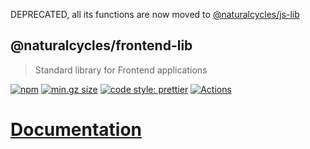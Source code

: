DEPRECATED, all its functions are now moved to
[@naturalcycles/js-lib](https://github.com/NaturalCycles/js-lib)

## @naturalcycles/frontend-lib

> Standard library for Frontend applications

[![npm](https://img.shields.io/npm/v/@naturalcycles/frontend-lib/latest.svg)](https://www.npmjs.com/package/@naturalcycles/frontend-lib)
[![min.gz size](https://badgen.net/bundlephobia/minzip/@naturalcycles/frontend-lib)](https://bundlephobia.com/result?p=@naturalcycles/frontend-lib)
[![code style: prettier](https://img.shields.io/badge/code_style-prettier-ff69b4.svg?style=flat-square)](https://github.com/prettier/prettier)
[![Actions](https://github.com/NaturalCycles/frontend-lib/workflows/default/badge.svg)](https://github.com/NaturalCycles/frontend-lib/actions)

# [Documentation](https://naturalcycles.github.io/frontend-lib/)
